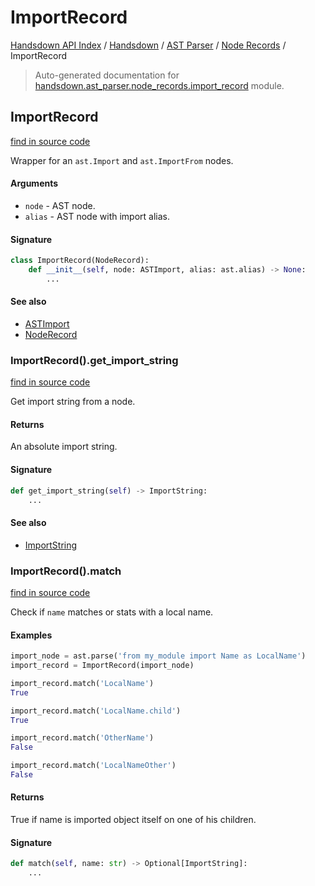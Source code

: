 # ImportRecord

[Handsdown API Index](../../../README.md#handsdown-api-index) /
[Handsdown](../../index.md#handsdown) /
[AST Parser](../index.md#ast-parser) /
[Node Records](./index.md#node-records) /
ImportRecord

> Auto-generated documentation for [handsdown.ast_parser.node_records.import_record](https://github.com/vemel/handsdown/blob/main/handsdown/ast_parser/node_records/import_record.py) module.

## ImportRecord

[find in source code](https://github.com/vemel/handsdown/blob/main/handsdown/ast_parser/node_records/import_record.py#L12)

Wrapper for an `ast.Import` and `ast.ImportFrom` nodes.

#### Arguments

- `node` - AST node.
- `alias` - AST node with import alias.

#### Signature

```python
class ImportRecord(NodeRecord):
    def __init__(self, node: ASTImport, alias: ast.alias) -> None:
        ...
```

#### See also

- [ASTImport](../type_defs.md#astimport)
- [NodeRecord](./node_record.md#noderecord)

### ImportRecord().get_import_string

[find in source code](https://github.com/vemel/handsdown/blob/main/handsdown/ast_parser/node_records/import_record.py#L32)

Get import string from a node.

#### Returns

An absolute import string.

#### Signature

```python
def get_import_string(self) -> ImportString:
    ...
```

#### See also

- [ImportString](../../utils/import_string.md#importstring)

### ImportRecord().match

[find in source code](https://github.com/vemel/handsdown/blob/main/handsdown/ast_parser/node_records/import_record.py#L55)

Check if `name` matches or stats with a local name.

#### Examples

```python
import_node = ast.parse('from my_module import Name as LocalName')
import_record = ImportRecord(import_node)

import_record.match('LocalName')
True

import_record.match('LocalName.child')
True

import_record.match('OtherName')
False

import_record.match('LocalNameOther')
False
```

#### Returns

True if name is imported object itself on one of his children.

#### Signature

```python
def match(self, name: str) -> Optional[ImportString]:
    ...
```



